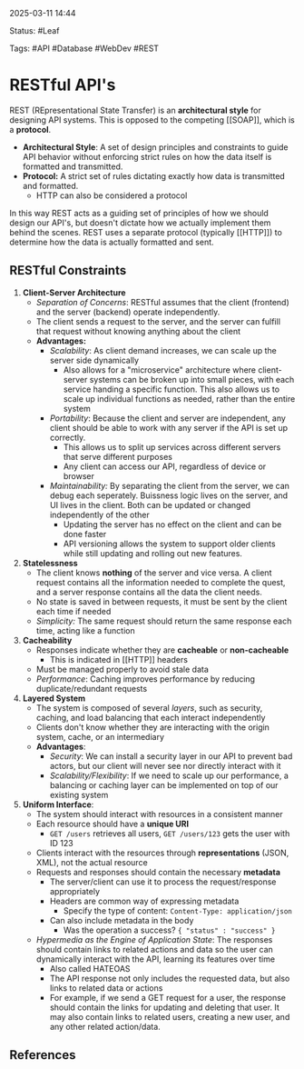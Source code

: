 2025-03-11 14:44

Status: #Leaf 

Tags: #API #Database #WebDev #REST

# RESTful API's
REST (REpresentational State Transfer) is an **architectural style** for designing API systems. This is opposed to the competing [[SOAP]], which is a **protocol**.
- **Architectural Style**: A set of design principles and constraints to guide API behavior without enforcing strict rules on how the data itself is formatted and transmitted. 
- **Protocol:** A strict set of rules dictating exactly how data is transmitted and formatted. 
	- HTTP can also be considered a protocol

In this way REST acts as a guiding set of principles of how we should design our API's, but doesn't dictate how we actually implement them behind the scenes. REST uses a separate protocol (typically [[HTTP]]) to determine how the data is actually formatted and sent.
## RESTful Constraints 
1) **Client-Server Architecture**
	- *Separation of Concerns*: RESTful assumes that the client (frontend) and the server (backend) operate independently.
	- The client sends a request to the server, and the server can fulfill that request without knowing anything about the client
	- **Advantages:**
		- *Scalability*: As client demand increases, we can scale up the server side dynamically
			- Also allows for a "microservice" architecture where client-server systems can be broken up into small pieces, with each service handing a specific function. This also allows us to scale up individual functions as needed, rather than the entire system
		- *Portability*: Because the client and server are independent, any client should be able to work with any server if the API is set up correctly. 
			- This allows us to split up services across different servers that serve different purposes
			- Any client can access our API, regardless of device or browser
		- *Maintainability:* By separating the client from the server, we can debug each seperately. Buissness logic lives on the server, and UI lives in the client. Both can be updated or changed independently of the other
			- Updating the server has no effect on the client and can be done faster
			- API versioning allows the system to support older clients while still updating and rolling out new features. 
2) **Statelessness**
	- The client knows **nothing** of the server and vice versa. A client request contains all the information needed to complete the quest, and a server response contains all the data the client needs. 
	- No state is saved in between requests, it must be sent by the client each time if needed
	- *Simplicity:* The same request should return the same response each time, acting like a function
3) **Cacheability**
	- Responses indicate whether they are **cacheable** or **non-cacheable**
		- This is indicated in [[HTTP]] headers
	- Must be managed properly to avoid stale data
	- *Performance*: Caching improves performance by reducing duplicate/redundant requests
4) **Layered System**
	- The system is composed of several *layers*, such as security, caching, and load balancing that each interact independently
	- Clients don't know whether they are interacting with the origin system, cache, or an intermediary
	- **Advantages**: 
		- *Security*: We can install a security layer in our API to prevent bad actors, but our client will never see nor directly interact with it 
		- *Scalability/Flexibility*: If we need to scale up our performance, a balancing or caching layer can be implemented on top of our existing system
5) **Uniform Interface**:
	- The system should interact with resources in a consistent manner
	- Each resource should have a **unique URI** 
		- `GET /users` retrieves all users, `GET /users/123` gets the user with ID 123
	- Clients interact with the resources through **representations** (JSON, XML), not the actual resource
	- Requests and responses should contain the necessary **metadata**
		- The server/client can use it to process the request/response appropriately
		- Headers are common way of expressing metadata
			- Specify the type of content: `Content-Type: application/json`
		- Can also include metadata in the body
			- Was the operation a success? `{ "status" : "success" }`
	- *Hypermedia as the Engine of Application State*: The responses should contain links to related actions and data so the user can dynamically interact with the API, learning its features over time
		- Also called HATEOAS
		- The API response not only includes the requested data, but also links to related data or actions
		- For example, if we send a GET request for a user, the response should contain the links for updating and deleting that user. It may also contain links to related users, creating a new user, and any other related action/data.
## References
